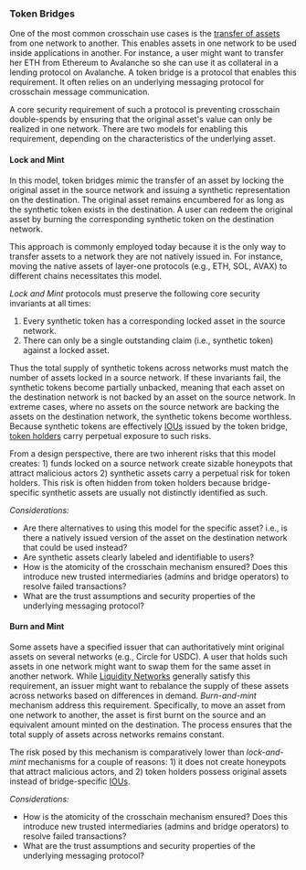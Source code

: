 ### Token Bridges
One of the most common crosschain use cases is the [transfer of assets](../../01intro/introduction.md#types-of-crosschain-interaction) from one network to another. This enables assets in one network to be used inside applications in another. For instance, a user might want to transfer her ETH from Ethereum to Avalanche so she can use it as collateral in a lending protocol on Avalanche. A token bridge is a protocol that enables this requirement. It often relies on an underlying messaging protocol for crosschain message communication. 

A core security requirement of such a protocol is preventing crosschain double-spends by ensuring that the original asset's value can only be realized in one network. There are two models for enabling this requirement, depending on the characteristics of the underlying asset.

#### Lock and Mint
In this model, token bridges mimic the transfer of an asset by locking the original asset in the source network and issuing a synthetic representation on the destination. The original asset remains encumbered for as long as the synthetic token exists in the destination. A user can redeem the original asset by burning the corresponding synthetic token on the destination network.

This approach is commonly employed today because it is the only way to transfer assets to a network they are not natively issued in. For instance, moving the native assets of layer-one protocols (e.g., ETH, SOL, AVAX) to different chains necessitates this model. 

*Lock and Mint* protocols must preserve the following core security invariants at all times:

1. Every synthetic token has a corresponding locked asset in the source network.
1. There can only be a single outstanding claim (i.e., synthetic token) against a locked asset.  

Thus the total supply of synthetic tokens across networks must match the number of assets locked in a source network. If these invariants fail, the synthetic tokens become partially unbacked, meaning that each asset on the destination network is not backed by an asset on the source network. In extreme cases, where no assets on the source network are backing the assets on the destination network, the synthetic tokens become worthless. Because synthetic tokens are effectively [IOUs](https://www.investopedia.com/terms/i/iou.asp) issued by the token bridge, [token holders](../../01intro/introduction.md#stakeholders) carry perpetual exposure to such risks. 

From a design perspective, there are two inherent risks that this model creates: 1) funds locked on a source network create sizable honeypots that attract malicious actors 2) synthetic assets carry a perpetual risk for token holders. This risk is often hidden from token holders because bridge-specific synthetic assets are usually not distinctly identified as such. 

*Considerations:*

- Are there alternatives to using this model for the specific asset? i.e., is there a natively issued version of the asset on the destination network that could be used instead?
- Are synthetic assets clearly labeled and identifiable to users?
- How is the atomicity of the crosschain mechanism ensured? Does this introduce new trusted intermediaries (admins and bridge operators) to resolve failed transactions? 
- What are the trust assumptions and security properties of the underlying messaging protocol?

#### Burn and Mint 

Some assets have a specified issuer that can authoritatively mint original assets on several networks (e.g., Circle for USDC). A user that holds such assets in one network might want to swap them for the same asset in another network. While [Liquidity Networks](liquidity-networks.md) generally satisfy this requirement, an issuer might want to rebalance the supply of these assets across networks based on differences in demand. *Burn-and-mint* mechanism address this requirement. Specifically, to move an asset from one network to another, the asset is first burnt on the source and an equivalent amount minted on the destination. The process ensures that the total supply of assets across networks remains constant. 

The risk posed by this mechanism is comparatively lower than *lock-and-mint* mechanisms for a couple of reasons: 1) it does not create honeypots that attract malicious actors, and 2) token holders possess original assets instead of bridge-specific [IOUs](https://www.investopedia.com/terms/i/iou.asp).  

*Considerations:*

- How is the atomicity of the crosschain mechanism ensured? Does this introduce new trusted intermediaries (admins and bridge operators) to resolve failed transactions? 
- What are the trust assumptions and security properties of the underlying messaging protocol?